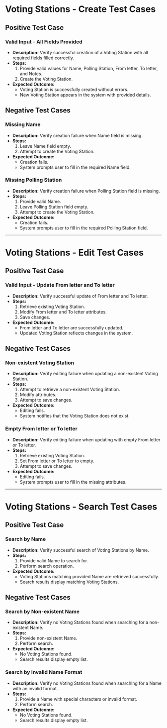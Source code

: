 # Voting Stations - Create Test Cases

## Positive Test Case

### Valid Input - All Fields Provided

- **Description:** Verify successful creation of a Voting Station with all required fields filled correctly.
- **Steps:**
  1. Provide valid values for Name, Polling Station, From letter, To letter, and Notes.
  2. Create the Voting Station.
- **Expected Outcome:**
  - Voting Station is successfully created without errors.
  - New Voting Station appears in the system with provided details.

## Negative Test Cases

### Missing Name

- **Description:** Verify creation failure when Name field is missing.
- **Steps:**
  1. Leave Name field empty.
  2. Attempt to create the Voting Station.
- **Expected Outcome:**
  - Creation fails.
  - System prompts user to fill in the required Name field.

### Missing Polling Station

- **Description:** Verify creation failure when Polling Station field is missing.
- **Steps:**
  1. Provide valid Name.
  2. Leave Polling Station field empty.
  3. Attempt to create the Voting Station.
- **Expected Outcome:**
  - Creation fails.
  - System prompts user to fill in the required Polling Station field.

---

# Voting Stations - Edit Test Cases

## Positive Test Case

### Valid Input - Update From letter and To letter

- **Description:** Verify successful update of From letter and To letter.
- **Steps:**
  1. Retrieve existing Voting Station.
  2. Modify From letter and To letter attributes.
  3. Save changes.
- **Expected Outcome:**
  - From letter and To letter are successfully updated.
  - Updated Voting Station reflects changes in the system.

## Negative Test Cases

### Non-existent Voting Station

- **Description:** Verify editing failure when updating a non-existent Voting Station.
- **Steps:**
  1. Attempt to retrieve a non-existent Voting Station.
  2. Modify attributes.
  3. Attempt to save changes.
- **Expected Outcome:**
  - Editing fails.
  - System notifies that the Voting Station does not exist.

### Empty From letter or To letter

- **Description:** Verify editing failure when updating with empty From letter or To letter.
- **Steps:**
  1. Retrieve existing Voting Station.
  2. Set From letter or To letter to empty.
  3. Attempt to save changes.
- **Expected Outcome:**
  - Editing fails.
  - System prompts user to fill in the missing attributes.

---

# Voting Stations - Search Test Cases

## Positive Test Case

### Search by Name

- **Description:** Verify successful search of Voting Stations by Name.
- **Steps:**
  1. Provide valid Name to search for.
  2. Perform search operation.
- **Expected Outcome:**
  - Voting Stations matching provided Name are retrieved successfully.
  - Search results display matching Voting Stations.

## Negative Test Cases

### Search by Non-existent Name

- **Description:** Verify no Voting Stations found when searching for a non-existent Name.
- **Steps:**
  1. Provide non-existent Name.
  2. Perform search.
- **Expected Outcome:**
  - No Voting Stations found.
  - Search results display empty list.

### Search by Invalid Name Format

- **Description:** Verify no Voting Stations found when searching for a Name with an invalid format.
- **Steps:**
  1. Provide a Name with special characters or invalid format.
  2. Perform search.
- **Expected Outcome:**
  - No Voting Stations found.
  - Search results display empty list.
